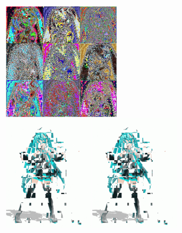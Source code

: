 <p>
<img src="images/miku1.jpg" height = 300 style="display:inline-block;mergin-right;10px;"/>

<img src="images/miku2.gif" height = 300 style="display:inline-block;mergin-right;10px;"/>

<img src="images/miku3.gif" height = 300 style="display:inline-block;">
</p>
